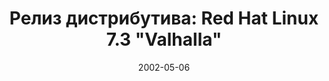 ---
layout: post
title: "Релиз дистрибутива: Red Hat Linux 7.3 \"Valhalla\""
date: 2002-05-06   
---